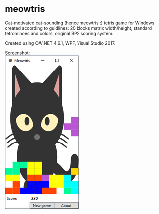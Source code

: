 # meowtris
Cat-motivated cat-sounding (hence meowtris :) tetris game for Windows created according to guidlines: 20 blocks matrix width/height, standard tetrominoes and colors, original BPS scoring system.  
  
Created using C#/.NET 4.6.1, WPF, Visual Studio 2017.

Screenshot:   
![screenshot](./screenshot.png?raw=true)
